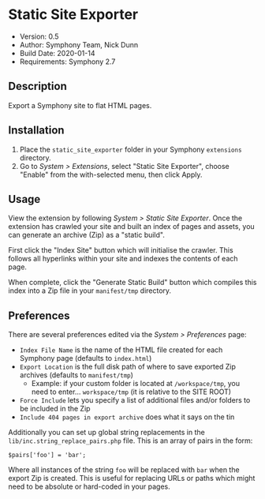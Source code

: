 # Static Site Exporter

- Version: 0.5
- Author: Symphony Team, Nick Dunn
- Build Date: 2020-01-14
- Requirements: Symphony 2.7

## Description

Export a Symphony site to flat HTML pages.

## Installation

1. Place the `static_site_exporter` folder in your Symphony `extensions` directory.
2. Go to _System > Extensions_, select "Static Site Exporter", choose "Enable" from the with-selected menu, then click Apply.

## Usage

View the extension by following _System > Static Site Exporter_. Once the extension has crawled your site and built an index of pages and assets, you can generate an archive (Zip) as a "static build".

First click the "Index Site" button which will initialise the crawler. This follows all hyperlinks within your site and indexes the contents of each page.

When complete, click the "Generate Static Build" button which compiles this index into a Zip file in your `manifest/tmp` directory.

## Preferences

There are several preferences edited via the _System > Preferences_ page:

- `Index File Name` is the name of the HTML file created for each Symphony page (defaults to `index.html`)
- `Export Location` is the full disk path of where to save exported Zip archives (defaults to `manifest/tmp`) 
	- Example: if your custom folder is located at `/workspace/tmp`, you need to enter… `workspace/tmp` (it is relative to the SITE ROOT)
- `Force Include` lets you specify a list of additional files and/or folders to be included in the Zip
- `Include 404 pages in export archive` does what it says on the tin

Additionally you can set up global string replacements in the `lib/inc.string_replace_pairs.php` file. This is an array of pairs in the form:

    $pairs['foo'] = 'bar';

Where all instances of the string `foo` will be replaced with `bar` when the export Zip is created. This is useful for replacing URLs or paths which might need to be absolute or hard-coded in your pages.
